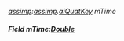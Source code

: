 _[assimp](../../modules/assimp/assimp-module.md):[assimp](../../modules/assimp/assimp-module.md).[aiQuatKey](../../modules/assimp/assimp-aiquatkey.md).mTime_
##### Field mTime:[Double](../../modules/wonkey/wonkey-types-double.md)
